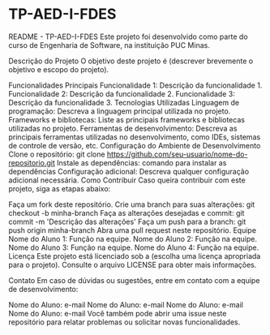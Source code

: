 # TP-AED-I-FDES
README - TP-AED-I-FDES
Este projeto foi desenvolvido como parte do curso de Engenharia de Software, na instituição PUC Minas.

Descrição do Projeto
O objetivo deste projeto é (descrever brevemente o objetivo e escopo do projeto).

Funcionalidades Principais
Funcionalidade 1: Descrição da funcionalidade 1.
Funcionalidade 2: Descrição da funcionalidade 2.
Funcionalidade 3: Descrição da funcionalidade 3.
Tecnologias Utilizadas
Linguagem de programação: Descreva a linguagem principal utilizada no projeto.
Frameworks e bibliotecas: Liste as principais frameworks e bibliotecas utilizadas no projeto.
Ferramentas de desenvolvimento: Descreva as principais ferramentas utilizadas no desenvolvimento, como IDEs, sistemas de controle de versão, etc.
Configuração do Ambiente de Desenvolvimento
Clone o repositório: git clone https://github.com/seu-usuario/nome-do-repositorio.git
Instale as dependências: comando para instalar as dependências
Configuração adicional: Descreva qualquer configuração adicional necessária.
Como Contribuir
Caso queira contribuir com este projeto, siga as etapas abaixo:

Faça um fork deste repositório.
Crie uma branch para suas alterações: git checkout -b minha-branch
Faça as alterações desejadas e commit: git commit -m 'Descrição das alterações'
Faça um push para a branch: git push origin minha-branch
Abra uma pull request neste repositório.
Equipe
Nome do Aluno 1: Função na equipe.
Nome do Aluno 2: Função na equipe.
Nome do Aluno 3: Função na equipe.
Nome do Aluno 4: Função na equipe.
Licença
Este projeto está licenciado sob a (escolha uma licença apropriada para o projeto). Consulte o arquivo LICENSE para obter mais informações.

Contato
Em caso de dúvidas ou sugestões, entre em contato com a equipe de desenvolvimento:

Nome do Aluno: e-mail
Nome do Aluno: e-mail
Nome do Aluno: e-mail
Nome do Aluno: e-mail
Você também pode abrir uma issue neste repositório para relatar problemas ou solicitar novas funcionalidades.
